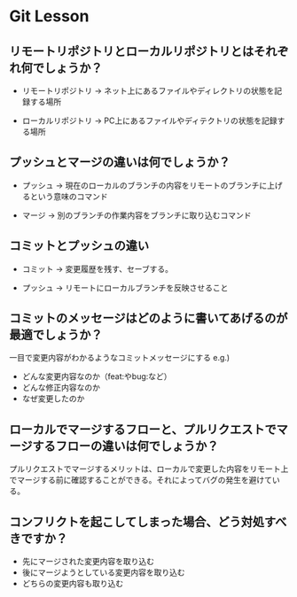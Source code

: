 # Git Lesson

## リモートリポジトリとローカルリポジトリとはそれぞれ何でしょうか？
* リモートリポジトリ → ネット上にあるファイルやディレクトリの状態を記録する場所

* ローカルリポジトリ → PC上にあるファイルやディテクトリの状態を記録する場所

## プッシュとマージの違いは何でしょうか？
* プッシュ → 現在のローカルのブランチの内容をリモートのブランチに上げるという意味のコマンド

* マージ → 別のブランチの作業内容をブランチに取り込むコマンド

## コミットとプッシュの違い
* コミット → 変更履歴を残す、セーブする。

* プッシュ → リモートにローカルブランチを反映させること

## コミットのメッセージはどのように書いてあげるのが最適でしょうか？
一目で変更内容がわかるようなコミットメッセージにする
e.g.)
* どんな変更内容なのか（feat:やbug:など）
* どんな修正内容なのか
* なぜ変更したのか

## ローカルでマージするフローと、プルリクエストでマージするフローの違いは何でしょうか？
プルリクエストでマージするメリットは、ローカルで変更した内容をリモート上でマージする前に確認することができる。それによってバグの発生を避けている。


## コンフリクトを起こしてしまった場合、どう対処すべきですか？
* 先にマージされた変更内容を取り込む
* 後にマージようとしている変更内容を取り込む
* どちらの変更内容も取り込む

